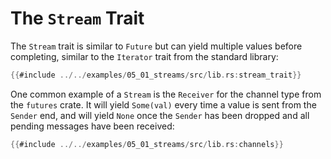# The `Stream` Trait

The `Stream` trait is similar to `Future` but can yield multiple values before
completing, similar to the `Iterator` trait from the standard library:

```rust
{{#include ../../examples/05_01_streams/src/lib.rs:stream_trait}}
```

One common example of a `Stream` is the `Receiver` for the channel type from
the `futures` crate. It will yield `Some(val)` every time a value is sent
from the `Sender` end, and will yield `None` once the `Sender` has been
dropped and all pending messages have been received:

```rust
{{#include ../../examples/05_01_streams/src/lib.rs:channels}}
```

